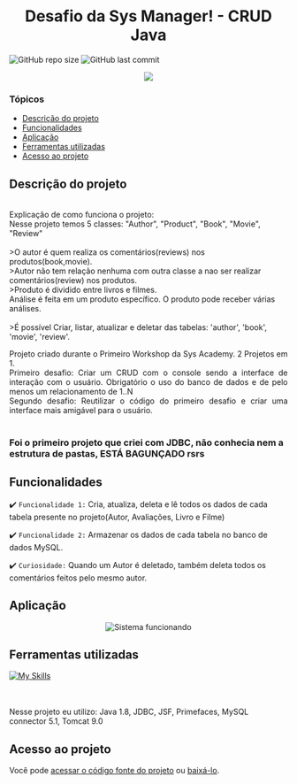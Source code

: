 # <h1 align="center"> Desafio da Sys Manager! - CRUD Java </h1>
![GitHub repo size](https://img.shields.io/github/repo-size/PedroQueiroz1/DesafioCRUDSysManagerJDBC?style=plastic)
![GitHub last commit](https://img.shields.io/github/last-commit/PedroQueiroz1/DesafioCRUDSysManagerJDBC?style=plastic)

<p align="center">
   <img src="http://img.shields.io/static/v1?label=STATUS&message=Finalizado&color=RED&style=for-the-badge" #vitrinedev/>
</p>

### Tópicos 

- [Descrição do projeto](#descrição-do-projeto)
- [Funcionalidades](#funcionalidades)
- [Aplicação](#aplicação)
- [Ferramentas utilizadas](#ferramentas-utilizadas)
- [Acesso ao projeto](#acesso-ao-projeto)

## Descrição do projeto 
<br>Explicação de como funciona o projeto:
<br>Nesse projeto temos 5 classes: "Author", "Product", "Book", "Movie", "Review"
<br>
<br>>O autor é quem realiza os comentários(reviews) nos produtos(book,movie).
<br>>Autor não tem relação nenhuma com outra classe a nao ser realizar comentários(review) nos produtos.
<br>>Produto é dividido entre livros e filmes.
<br>Análise é feita em um produto específico. O produto pode receber várias análises.
<br><br>>É possível Criar, listar, atualizar e deletar das tabelas: 'author', 'book', 'movie', 'review'.

<p align="justify">
 Projeto criado durante o Primeiro Workshop da Sys Academy. 2 Projetos em 1.<br>
 Primeiro desafio: Criar um CRUD com o console sendo a interface de interação com o usuário. Obrigatório o uso do banco de dados e de pelo menos um relacionamento de 1..N<br>
 Segundo desafio: Reutilizar o código do primeiro desafio e criar uma interface mais amigável para o usuário.<br>

<br>

### Foi o primeiro projeto que criei com JDBC, não conhecia nem a estrutura de pastas, ESTÁ BAGUNÇADO rsrs

## Funcionalidades

:heavy_check_mark: `Funcionalidade 1:` Cria, atualiza, deleta e lê todos os dados de cada tabela presente no projeto(Autor, Avaliações, Livro e Filme)

:heavy_check_mark: `Funcionalidade 2:` Armazenar os dados de cada tabela no banco de dados MySQL.

:heavy_check_mark: `Curiosidade:` Quando um Autor é deletado, também deleta todos os comentários feitos pelo mesmo autor.


## Aplicação

<div align="center">

![Sistema funcionando](https://github.com/PedroQueiroz1/DesafioCRUDSysManagerJDBC/blob/main/media/DesafioJavaJDBC.gif)

</div>

## Ferramentas utilizadas
[![My Skills](https://skillicons.dev/icons?i=java,html,bootstrap,mysql,eclipse)](https://skillicons.dev)

<br><br>Nesse projeto eu utilizo: Java 1.8, JDBC, JSF, Primefaces, MySQL connector 5.1, Tomcat 9.0

## Acesso ao projeto

Você pode [acessar o código fonte do projeto](https://github.com/PedroQueiroz1/DesafioCRUDSysManagerJDBC) ou [baixá-lo](https://drive.google.com/file/d/1D5_n9I-IZVTz4jHPnp2wsiCNiHTe2IdX/view?usp=share_link).
